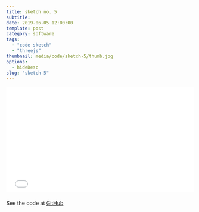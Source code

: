 ```yaml
---
title: sketch no. 5
subtitle:
date: 2019-06-05 12:00:00
template: post
category: software
tags:
  - "code sketch"
  - "threejs"
thumbnail: media/code/sketch-5/thumb.jpg
options:
  - hideDesc
slug: "sketch-5"
---
```


<style type="text/css">
.resp-container {
  position: relative;
  overflow: hidden;
  padding-top: 56.25%;
  margin-bottom: 20px;
}
.resp-iframe {
    position: absolute;
    top: 0;
    left: 0;
    width: 100%;
    height: 100%;
    border: 0;
}
</style>

<div class="resp-container">
  <iframe id="sketch-5"
      class="resp-iframe"
      title="sketch-5"
      src="/visualizations/viz-dynamic-grid"
      scrolling="no">
  </iframe>
</div>

See the code at [GitHub](https://github.com/rjsalvadorr/portfolio-v4a/blob/master/src/components/visualizations/dynamic-grid.js)
